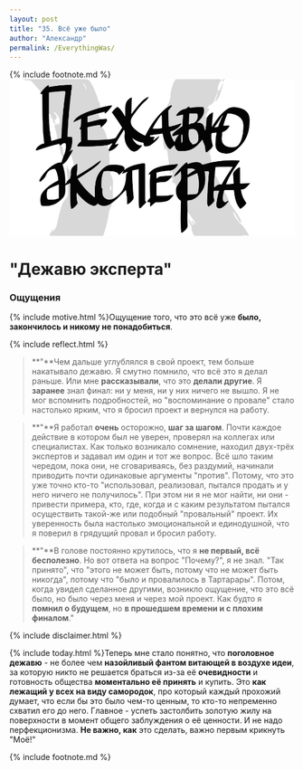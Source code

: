 ```yaml
---
layout: post
title: "35. Всё уже было"
author: "Александр"
permalink: /EverythingWas/
---
```

{% include footnote.md %}
<a href="/cards/">!["Чудятся грабли"](/_img/35.svg)</a>
# "Дежавю эксперта"

### Ощущения
{% include motive.html %}Ощущение того, что это всё уже **было, закончилось и никому не понадобиться**.

{% include reflect.html %}
>**"**Чем дальше углублялся в свой проект, тем больше накатывало дежавю. Я смутно помнило, что всё это я делал раньше. Или мне **рассказывали**, что это **делали другие**. Я **заранее** знал  финал: ни у меня, ни у них ничего не вышло. Я не мог вспомнить подробностей, но "воспоминание о провале" стало настолько ярким, что я бросил проект и вернулся на работу.

>**"**Я работал **очень** осторожно, **шаг за шагом**. Почти каждое действие в котором был не уверен, проверял на коллегах или специалистах. Как только возникало сомнение, находил двух-трёх экспертов и задавал им один и тот же вопрос. Всё шло таким чередом, пока они, не сговариваясь, без раздумий, начинали приводить почти одинаковые аргументы "против". Потому, что это уже точно кто-то "использовал, реализовал, пытался продать и у него ничего не получилось". При этом ни я не мог найти, ни они - привести примера, кто, где, когда и с каким результатом пытался осуществить такой-же или подобный "провальный" проект. Их уверенность была настолько эмоциональной и единодушной, что я поверил в грядущий провал и бросил работу.

>**"**В голове постоянно крутилось, что я **не первый, всё бесполезно**. Но вот ответа на вопрос "Почему?", я не знал. "Так принято", что "этого не может быть, потому что не может быть никогда", потому что "было и провалилось в Тартарары". Потом, когда увидел сделанное другими, возникло ощущение, что это всё было, но было через меня и через мой проект. Как будто я **помнил о будущем**, но **в прошедшем времени и с плохим финалом**."

{% include disclaimer.html %}

{% include today.html %}Теперь мне стало понятно, что **поголовное дежавю** - не более чем **назойливый фантом витающей в воздухе идеи**, за которую никто не решается браться из-за её **очевидности** и готовность общества **моментально её принять** и купить. Это **как лежащий у всех на виду самородок**, про который каждый прохожий думает, что если бы это было чем-то ценным, то кто-то непременно схватил его до него. Главное - успеть застолбить золотую жилу на поверхности в момент общего заблуждения о её ценности. И не надо перфекционизма. **Не важно, как** это сделать, важно первым крикнуть "Моё!" 

{% include footnote.md %}
